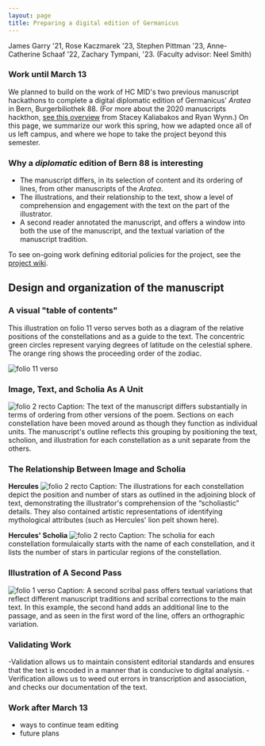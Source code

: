 ```yaml
---
layout: page
title: Preparing a digital edition of Germanicus
---
```



James Garry '21, Rose Kaczmarek '23, Stephen Pittman '23, Anne-Catherine Schaaf '22, Zachary Tympani, '23. (Faculty advisor: Neel Smith)



### Work until March 13

We planned to build on the work of HC MID's two previous manuscript hackathons to complete a digital diplomatic edition of Germanicus' *Aratea* in Bern, Burgerbiliothek 88.  (For more about the 2020 manuscripts hackthon, [see this overview](https://hcmid.github.io/academic_conference20/hackathon/) from Stacey Kaliabakos and Ryan Wynn.)  On this page, we summarize our work this spring, how we adapted once all of us left campus, and where we hope to take the project beyond this semester.



### Why a *diplomatic* edition of Bern 88 is interesting

- The manuscript differs, in its selection of content and its ordering of lines, from other manuscripts of the *Aratea*.
- The illustrations, and their relationship to the text, show a level of comprehension and engagement with the text on the part of the illustrator.
- A second reader annotated the manuscript, and offers a window into both the use of the manuscript, and the textual variation of the manuscript tradition.

To see on-going work defining editorial policies for the  project, see the [project wiki](https://github.com/HCMID/germanicus/wiki/Policies).




## Design and organization of the manuscript

### A visual "table of contents"

This illustration  on folio 11 verso serves both as a diagram of the relative positions of the constellations and as a guide to the text. The concentric green circles represent varying degrees of latitude on the celestial sphere. The orange ring shows the proceeding order of the zodiac.

![folio 11 verso](http://www.homermultitext.org/iipsrv?OBJ=IIP,1.0&FIF=/project/homer/pyramidal/deepzoom/ecod/bern88imgs/v1/bern88_011v.tif&RGN=0.1950,0.1453,0.8012,0.6064&wID=500&CVT=JPEG)



### Image, Text, and Scholia As A Unit

![folio 2 recto](http://www.homermultitext.org/iipsrv?OBJ=IIP,1.0&FIF=/project/homer/pyramidal/deepzoom/ecod/bern88imgs/v1/bern88_002r.tif&RGN=0.04273,0.5668,0.8731,0.2853&wID=5000&CVT=JPEG)
Caption: The text of the manuscript differs substantially in terms of ordering from other versions of the poem. Sections on each constellation have been moved around as though they function as individual units. The manuscript's outline reflects this grouping by positioning the text, scholion, and illustration for each constellation as a unit separate from the others.

### The Relationship Between Image and Scholia

**Hercules**
![folio 2 recto](http://www.homermultitext.org/iipsrv?OBJ=IIP,1.0&FIF=/project/homer/pyramidal/deepzoom/ecod/bern88imgs/v1/bern88_002r.tif&RGN=0.06311,0.1148,0.2567,0.3633&wID=5000&CVT=JPEG)
Caption: The illustrations for each constellation depict the position and number of stars as outlined in the adjoining block of text, demonstrating the illustrator's comprehension of the “scholiastic” details. They also contained artistic representations of identifying mythological attributes (such as Hercules' lion pelt shown here).

**Hercules' Scholia**
![folio 2 recto](http://www.homermultitext.org/iipsrv?OBJ=IIP,1.0&FIF=/project/homer/pyramidal/deepzoom/ecod/bern88imgs/v1/bern88_002r.tif&RGN=0.7079,0.3704,0.2008,0.08513&wID=5000&CVT=JPEG)
Caption: The scholia for each constellation formulaically starts with the name of each constellation, and it lists the number of stars in particular regions of the constellation.

### Illustration of A Second Pass
![folio 1 verso](http://www.homermultitext.org/iipsrv?OBJ=IIP,1.0&FIF=/project/homer/pyramidal/deepzoom/ecod/bern88imgs/v1/bern88_001v.tif&RGN=0.2588,0.6507,0.4349,0.03449&wID=800&CVT=JPEG)
Caption: A second scribal pass offers textual variations that reflect different manuscript traditions and scribal corrections to the main text. In this example, the second hand adds an additional line to the passage, and as seen in the first word of the line, offers an orthographic variation.

### Validating Work

-Validation allows us to maintain consistent editorial standards and ensures that the text is encoded in a manner that is conducive to digital analysis.
-Verification allows us to weed out errors in transcription and association, and checks our documentation of the text.


### Work after March 13

- ways to continue team editing
- future plans

